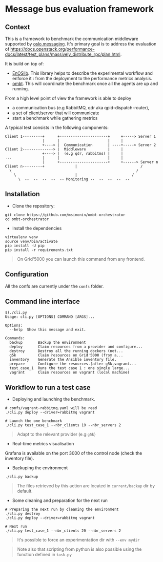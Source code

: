 # Message bus evaluation framework

## Context

This is a framework to benchmark the communication middleware supported by [oslo.messaging](https://docs.openstack.org/oslo.messaging/latest/). It's primary goal is to address the evaluation of https://docs.openstack.org/performance-docs/latest/test_plans/massively_distribute_rpc/plan.html.

It is build on top of: 

- [EnOSlib](https://github.com/beyondtheclouds/enoslib). This library helps to describe the experimental workflow and enforce it : from the deployment to the performance metrics analysis.
- [ombt](https://github.com/kgiusti/ombt). This will coordinate the benchmark once all the agents are up and running.

From a high level point of view the framework is able to deploy

* a communication bus (e.g RabbitMQ, qdr aka qpid-dispatch-router), 
* a set of client/server that will communicate
* start a benchmark while gathering metrics


A typical test consists in the following components:

```
Client 1---------+      +----------------------+     +-----> Server 1
                 |      |                      |     |
                 +----> |  Communication       | ----+-----> Server 2
Client 2--------------> |  Middleware          |     |
                 +----> |  (e.g qdr, rabbitms) |     |
...              |      |                      |     |
                 |      +----------------------+     +------> Server n
Client n---------+              |                             /
  \                                                         /
    \                           |                         / 
      \  --  --  --  --  -- Monitoring --  --  --  --  --
```

## Installation

* Clone the repository: 

```
git clone https://github.com/msimonin/ombt-orchestrator
cd ombt-orchestrator
```

* Install the dependencies

```
virtualenv venv
source venv/bin/activate
pip install -U pip
pip install -r requirements.txt
```

> On Grid'5000 you can launch this command from any frontend.

## Configuration

All the confs are currently under the `confs` folder.

## Command line interface

```
$)./cli.py
Usage: cli.py [OPTIONS] COMMAND [ARGS]...

Options:
  --help  Show this message and exit.

Commands:
  backup       Backup the environment
  deploy       Claim resources from a provider and configure...
  destroy      Destroy all the running dockers (not...
  g5k          Claim resources on Grid'5000 (from a...
  inventory    Generate the Ansible inventory file.
  prepare      Configure the resources.[after g5k,vagrant...
  test_case_1  Runs the test case 1 : one single large...
  vagrant      Claim resources on vagrant (local machine)
```

## Workflow to run a test case


* Deploying and launching the benchmark.


```
# confs/vagrant-rabbitmq.yaml will be read
./cli.py deploy --driver=rabbitmq vagrant

# Launch the one benchmark
./cli.py test_case_1 --nbr_clients 10 --nbr_servers 2
```

> Adapt to the relevant provider (e.g `g5k`)

* Real-time metrics visualisation

Grafana is available on the port 3000 of the control node (check the inventory file).

* Backuping the environment

```
./cli.py backup
```

> The files retrieved by this action are located in `current/backup` dir by default.

* Some cleaning and preparation for the next run

```
# Preparing the next run by cleaning the environment
./cli.py destroy
./cli.py deploy --driver=rabbitmq vagrant

# Next run
./cli.py test_case_1 --nbr_clients 20 --nbr_servers 2
```

> It's possible to force an experimentation dir with `--env mydir`

> Note also that scripting from python is also possible using the function defined in `task.py`

